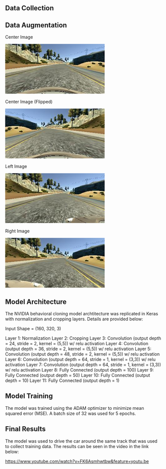 
## Data Collection



## Data Augmentation

Center Image

![img0](https://github.com/jrobischon/CarND-Behavioral-Cloning-P3/blob/master/img_center1.jpg)

Center Image (Flipped)

![img1](https://github.com/jrobischon/CarND-Behavioral-Cloning-P3/blob/master/img_center1_flip.jpg)

Left Image

![img2](https://github.com/jrobischon/CarND-Behavioral-Cloning-P3/blob/master/img_left1.jpg)


Right Image

![img3](https://github.com/jrobischon/CarND-Behavioral-Cloning-P3/blob/master/img_right1.jpg)


## Model Architecture
The NVIDIA behavioral cloning model archtitecture was replicated in Keras with normalization and cropping layers.
Details are provided below:

Input Shape = (160, 320, 3)

Layer 1: Normalization
Layer 2: Cropping
Layer 3: Convolution (output depth = 24, stride = 2, kernel = (5,5)) w/ relu activation
Layer 4: Convolution (output depth = 36, stride = 2, kernel = (5,5)) w/ relu activation
Layer 5: Convolution (output depth = 48, stride = 2, kernel = (5,5)) w/ relu activation
Layer 6: Convolution (output depth = 64, stride = 1, kernel = (3,3)) w/ relu activation
Layer 7: Convolution (output depth = 64, stride = 1, kernel = (3,3)) w/ relu activation
Layer 8: Fully Connected (output depth = 100)
Layer 9: Fully Connected (output depth = 50)
Layer 10: Fully Connected (output depth = 10)
Layer 11: Fully Connected (output depth = 1)

## Model Training
The model was trained using the ADAM optimizer to minimize mean squared error (MSE).  A batch size of 32 was used for 5 epochs.



## Final Results
The model was used to drive the car around the same track that was used to collect training data. 
The results can be seen in the video in the link below: 

https://www.youtube.com/watch?v=FK6Asmhwtbw&feature=youtu.be
